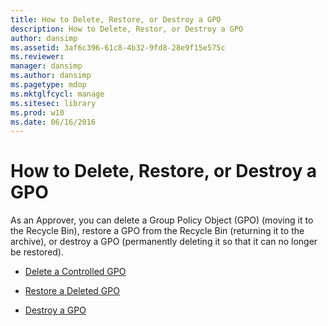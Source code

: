 ```yaml
---
title: How to Delete, Restore, or Destroy a GPO
description: How to Delete, Restor, or Destroy a GPO
author: dansimp
ms.assetid: 3af6c396-61c8-4b32-9fd8-28e9f15e575c
ms.reviewer: 
manager: dansimp
ms.author: dansimp
ms.pagetype: mdop
ms.mktglfcycl: manage
ms.sitesec: library
ms.prod: w10
ms.date: 06/16/2016
---
```



# How to Delete, Restore, or Destroy a GPO


As an Approver, you can delete a Group Policy Object (GPO) (moving it to the Recycle Bin), restore a GPO from the Recycle Bin (returning it to the archive), or destroy a GPO (permanently deleting it so that it can no longer be restored).

-   [Delete a Controlled GPO](delete-a-controlled-gpo-agpm40.md)

-   [Restore a Deleted GPO](restore-a-deleted-gpo-agpm40.md)

-   [Destroy a GPO](destroy-a-gpo-agpm40.md)

 

 






